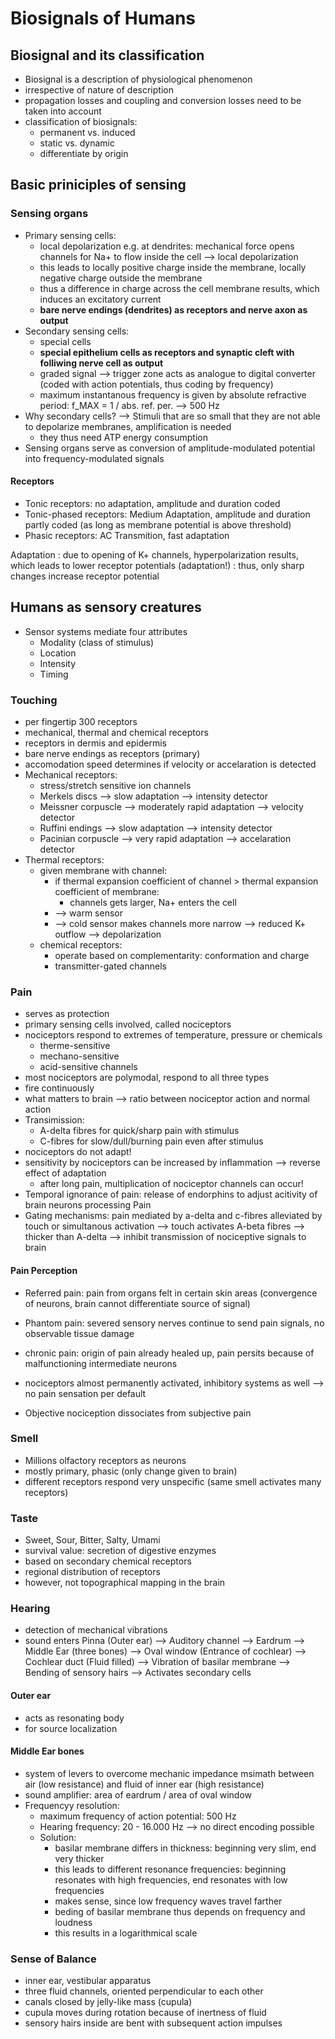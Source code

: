 # Biosignals of Humans
## Biosignal and its classification
* Biosignal is a description of physiological phenomenon
* irrespective of nature of description
* propagation losses and coupling and conversion losses need to be taken into account
* classification of biosignals:
	* permanent vs. induced
	* static vs. dynamic
	* differentiate by origin
## Basic priniciples of sensing
### Sensing organs
* Primary sensing cells:
	* local depolarization e.g. at dendrites: mechanical force opens channels for Na+ to flow inside the cell --> local depolarization
	* this leads to locally positive charge inside the membrane, locally negative charge outside the membrane
	* thus a difference in charge across the cell membrane results, which induces an excitatory current
	* **bare nerve endings (dendrites) as receptors and nerve axon as output**
* Secondary sensing cells:
	* special cells
	* **special epithelium cells as receptors and synaptic cleft with folliwing nerve cell as output**
	* graded signal --> trigger zone acts as analogue to digital converter (coded with action potentials, thus coding by frequency)
	* maximum instantanous frequency is given by absolute refractive period: f_MAX = 1 / abs. ref. per. --> 500 Hz
* Why secondary cells? --> Stimuli that are so small that they are not able to depolarize membranes, amplification is needed
	* they thus need ATP energy consumption
* Sensing organs serve as conversion of amplitude-modulated potential into frequency-modulated signals
#### Receptors
* Tonic receptors: no adaptation, amplitude and duration coded
* Tonic-phased receptors: Medium Adaptation, amplitude and duration partly coded (as long as membrane potential is above threshold)
* Phasic receptors: AC Transmition, fast adaptation

Adaptation
: due to opening of K+ channels, hyperpolarization results, which leads to lower receptor potentials (adaptation!)
: thus, only sharp changes increase receptor potential

## Humans as sensory creatures
* Sensor systems mediate four attributes
	* Modality (class of stimulus)
	* Location
	* Intensity
	* Timing
### Touching
* per fingertip 300 receptors 
* mechanical, thermal and chemical receptors 
* receptors in dermis and epidermis
* bare nerve endings as receptors (primary)
* accomodation speed determines if velocity or accelaration is detected
* Mechanical receptors:
	* stress/stretch sensitive ion channels
	* Merkels discs --> slow adaptation --> intensity detector
	* Meissner corpuscle --> moderately rapid adaptation --> velocity detector
	* Ruffini endings --> slow adaptation --> intensity detector
	* Pacinian corpuscle --> very rapid adaptation --> accelaration detector
* Thermal receptors:
	* given membrane with channel:
		* if thermal expansion coefficient of channel > thermal expansion coefficient of membrane:
			* channels gets larger, Na+ enters the cell 
		* --> warm sensor 
		* --> cold sensor makes channels more narrow --> reduced K+ outflow --> depolarization 
	* chemical receptors:
		* operate based on complementarity: conformation and charge 
		* transmitter-gated channels
### Pain
* serves as protection
* primary sensing cells involved, called nociceptors
* nociceptors respond to extremes of temperature, pressure or chemicals
	* therme-sensitive
	* mechano-sensitive
	* acid-sensitive channels
* most nociceptors are polymodal, respond to all three types
* fire continuously
* what matters to brain --> ratio between nociceptor action and normal action 
* Transimission:
	* A-delta fibres for quick/sharp pain with stimulus 
	* C-fibres for slow/dull/burning pain even after stimulus 
* nociceptors do not adapt!
* sensitivity by nociceptors can be increased by inflammation --> reverse effect of adaptation
	* after long pain, multiplication of nociceptor channels can occur!
* Temporal ignorance of pain: release of endorphins to adjust acitivity of brain neurons processing Pain
* Gating mechanisms: pain mediated by a-delta and c-fibres alleviated by touch or simultanous activation --> touch activates A-beta fibres --> thicker than A-delta --> inhibit transmission of nociceptive signals to brain
#### Pain Perception
* Referred pain: pain from organs felt in certain skin areas (convergence of neurons, brain cannot differentiate source of signal)
* Phantom pain: severed sensory nerves continue to send pain signals, no observable tissue damage
* chronic pain: origin of pain already healed up, pain persits because of malfunctioning intermediate neurons

* nociceptors almost permanently activated, inhibitory systems as well --> no pain sensation per default
* Objective nociception dissociates from subjective pain

### Smell
* Millions olfactory receptors as neurons 
* mostly primary, phasic (only change given to brain)
* different receptors respond very unspecific (same smell activates many receptors)

### Taste
* Sweet, Sour, Bitter, Salty, Umami
* survival value: secretion of digestive enzymes
* based on secondary chemical receptors
* regional distribution of receptors 
* however, not topographical mapping in the brain 

### Hearing
* detection of mechanical vibrations
* sound enters Pinna (Outer ear) --> Auditory channel --> Eardrum --> Middle Ear (three bones) --> Oval window (Entrance of cochlear) --> Cochlear duct (Fluid filled) --> Vibration of basilar membrane --> Bending of sensory hairs --> Activates secondary cells 
#### Outer ear
* acts as resonating body
* for source localization
#### Middle Ear bones
* system of levers to overcome mechanic impedance msimath between air (low resistance) and fluid of inner ear (high resistance)
* sound amplifier: area of eardrum / area of oval window
* Frequencyy resolution:
	* maximum frequency of action potential: 500 Hz
	* Hearing frequency: 20 - 16.000 Hz --> no direct encoding possible
	* Solution:
		* basilar membrane differs in thickness: beginning very slim, end very thicker
		* this leads to different resonance frequencies: beginning resonates with high frequencies, end resonates with low frequencies
		* makes sense, since low frequency waves travel farther
		* beding of basilar membrane thus depends on frequency and loudness
		* this results in a logarithmical scale
### Sense of Balance
* inner ear, vestibular apparatus
* three fluid channels, oriented perpendicular to each other
* canals closed by jelly-like mass (cupula)
* cupula moves during rotation because of inertness of fluid 
* sensory hairs inside are bent with subsequent action impulses
		